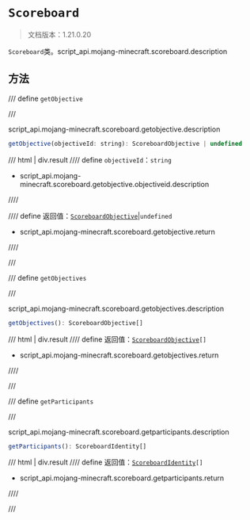 # `Scoreboard`

> 文档版本：1.21.0.20

`Scoreboard`类。script_api.mojang-minecraft.scoreboard.description

## 方法

/// define
`getObjective`


///

script_api.mojang-minecraft.scoreboard.getobjective.description

```js
getObjective(objectiveId: string): ScoreboardObjective | undefined
```

/// html | div.result
//// define
`objectiveId`：`string`

- script_api.mojang-minecraft.scoreboard.getobjective.objectiveid.description


////

//// define
返回值：[`ScoreboardObjective`](./scoreboardobjective.md)|`undefined`

- script_api.mojang-minecraft.scoreboard.getobjective.return


////

///


/// define
`getObjectives`


///

script_api.mojang-minecraft.scoreboard.getobjectives.description

```js
getObjectives(): ScoreboardObjective[]
```

/// html | div.result
//// define
返回值：<code><a href="../scoreboardobjective/">ScoreboardObjective</a>[]</code>

- script_api.mojang-minecraft.scoreboard.getobjectives.return


////

///


/// define
`getParticipants`


///

script_api.mojang-minecraft.scoreboard.getparticipants.description

```js
getParticipants(): ScoreboardIdentity[]
```

/// html | div.result
//// define
返回值：<code><a href="../scoreboardidentity/">ScoreboardIdentity</a>[]</code>

- script_api.mojang-minecraft.scoreboard.getparticipants.return


////

///

